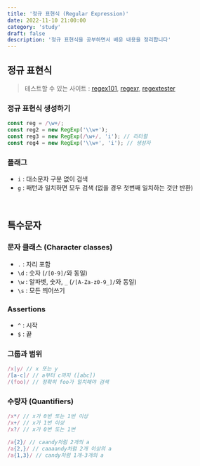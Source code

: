 ```yaml
---
title: '정규 표현식 (Regular Expression)'
date: 2022-11-10 21:00:00
category: 'study'
draft: false
description: '정규 표현식을 공부하면서 배운 내용을 정리합니다'
---
```


## 정규 표현식

> 테스트할 수 있는 사이트 : [regex101](https://regex101.com/), [regexr](https://regexr.com/), [regextester](https://www.regextester.com/)

### 정규 표현식 생성하기

```js
const reg = /\w+/;
const reg2 = new RegExp('\\w+');
const reg3 = new RegExp(/\w+/, 'i'); // 리터럴
const reg4 = new RegExp('\\w+', 'i'); // 생성자
```

### 플래그

- `i` : 대소문자 구분 없이 검색
- `g` : 패턴과 일치하면 모두 검색 (없을 경우 첫번째 일치하는 것만 반환)

<br />

## 특수문자

### 문자 클래스 (Character classes)

- `.` : 자리 포함
- `\d` : 숫자 (`/[0-9]/`와 동일)
- `\w` : 알파벳, 숫자, `_` (`/[A-Za-z0-9_]/`와 동일)
- `\s` : 모든 띄어쓰기

### Assertions

- `^` : 시작
- `$` : 끝

### 그룹과 범위

```js
/x|y/ // x 또는 y
/[a-c]/ // a부터 c까지 ([abc])
/(foo)/ // 정확히 foo가 일치해야 검색
```

### 수량자 (Quantifiers)

```js
/x*/ // x가 0번 또는 1번 이상
/x+/ // x가 1번 이상
/x?/ // x가 0번 또는 1번

/a{2}/ // caandy처럼 2개의 a
/a{2,}/ // caaaandy처럼 2개 이상의 a
/a{1,3}/ // candy처럼 1개-3개의 a
```

<br />
<br />
